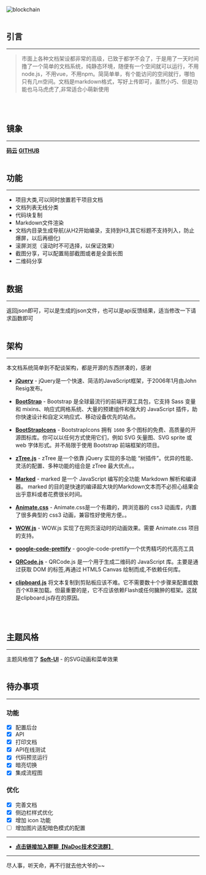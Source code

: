 ![blockchain](../assets/cms/img/logo.svg "九方科技")  <br><br>

## 引言
---
>市面上各种文档架设都非常的高级，已致于都学不会了，于是用了一天时间撸了一个简单的文档系统，纯静态环境，随便有一个空间就可以运行，不用node.js，不用vue，不用npm。简简单单，有个能访问的空间就行，哪怕只有几m空间。文档是markdown格式，写好上传即可，虽然小巧、但是功能也马马虎虎了,非常适合小萌新使用

<br><br>

## 镜象
---
__[码云](https://gitee.com/imccc_net/nadoc)__
__[GITHUB](https://github.com/ninepolar/nadoc)__   <br><br>

## 功能
---
+ 项目大类,可以同时放置若干项目文档
+ 文档列表无线分类
+ 代码块复制
+ Markdown文件渲染
+ 文档内目录生成导航(从H2开始编录，支持到H3,其它标题不支持列入，防止爆屏，以后再细化)
+ 滚屏浏览（滚动时不可选择，以保证效果）
+ 截图分享，可以配置局部截图或者是全面长图
+ 二维码分享 <br><br>

## 数据
---
返回json即可，可以是生成的json文件，也可以是api反馈结果，适当修改一下请求函数即可  <br><br>

## 架构
---
本文档系统简单到不配谈架构，都是开源的东西拼凑的，感谢
- __[jQuery](https://jquery.com/)__ - jQuery是一个快速、简洁的JavaScript框架，于2006年1月由John Resig发布。

- __[BootStrap](https://blog.getbootstrap.com)__ - Bootstrap 是全球最流行的前端开源工具包，它支持 Sass 变量和 mixins、响应式网格系统、大量的预建组件和强大的 JavaScript 插件，助你快速设计和自定义响应式、移动设备优先的站点。

- __[BootStrapIcons](https://icons.getbootstrap.com)__ - BootstrapIcons 拥有 `1600` 多个图标的免费、高质量的开源图标库。你可以以任何方式使用它们，例如 SVG 矢量图、SVG sprite 或 web 字体形式。并不局限于使用 Bootstrap 前端框架的项目。

- __[zTree.js](https://treejs.cn/v3/main.php#_zTreeInfo)__ - zTree 是一个依靠 jQuery 实现的多功能 “树插件”。优异的性能、灵活的配置、多种功能的组合是 zTree 最大优点。。

- __[Marked](https://github.com/markedjs/marked)__ - marked 是一个 JavaScript 编写的全功能 Markdown 解析和编译器。 marked 的目的是快速的编译超大块的Markdown文本而不必担心结果会出乎意料或者花费很长时间。

- __[Animate.css](http://daneden.me/animate)__ - Animate.css是一个有趣的，跨浏览器的 css3 动画库，内置了很多典型的 css3 动画，兼容性好使用方便。。

- __[WOW.js](https://www.delac.io/WOW/)__ - WOW.js 实现了在网页滚动时的动画效果。需要 Animate.css 项目的支持。

- __[google-code-prettify](https://github.com/googlearchive/code-prettify)__ - google-code-prettify一个优秀精巧的代高亮工具

- __[QRCode.js](https://github.com/davidshimjs/qrcodejs)__ - QRCode.js 是一个用于生成二维码的 JavaScript 库。主要是通过获取 DOM 的标签,再通过 HTML5 Canvas 绘制而成,不依赖任何库。

- __[clipboard.js](https://clipboardjs.com)__ 将文本复制到剪贴板应该不难。它不需要数十个步骤来配置或数百个KB来加载。但最重要的是，它不应该依赖Flash或任何臃肿的框架。这就是clipboard.js存在的原因。

 <br><br>

## 主题风格
---
主题风格借了 __[Soft-UI](https://demos.creative-tim.com/marketplace/soft-ui-design-system-pro/presentation.html)__ - 的SVG动画和菜单效果
 <br><br>
 
## 待办事项
---
### 功能

- [x] 配置后台
- [x] API
- [x] 打印文档
- [x] API在线测试
- [x] 代码预览运行
- [x] 暗亮切换
- [x] 集成流程图

### 优化

- [x] 完善文档
- [x] 侧边栏样式优化
- [x] 增加 icon 功能
- [ ] 增加图片适配暗色模式的配置

---
- __[点击链接加入群聊【NaDoc技术交流群】](https://jq.qq.com/?_wv=1027&k=xOo4aiik)__ 
---
尽人事，听天命，再不行就去他大爷的~~